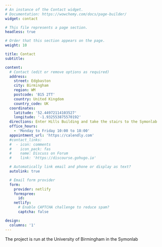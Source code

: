 ```yaml
---
# An instance of the Contact widget.
# Documentation: https://wowchemy.com/docs/page-builder/
widget: contact

# This file represents a page section.
headless: true

# Order that this section appears on the page.
weight: 10

title: Contact
subtitle:

content:
  # Contact (edit or remove options as required)
  address:
    street: Edgbaston
    city: Birmingham
    region: WM
    postcode: 'B15 2TT'
    country: United Kingdom
    country_code: UK
  coordinates:
    latitude: '52.44972114103527'
    longitude: '-1.932553875570192'
  directions: Enter Hills Building and take the stairs to the Symonlab  on Floor 2
  office_hours:
    - 'Monday to Friday 10:00 to 18:00'
  appointment_url: 'https://calendly.com'
  #contact_links:
  #  - icon: comments
  #    icon_pack: fas
  #    name: Discuss on Forum
  #    link: 'https://discourse.gohugo.io'

  # Automatically link email and phone or display as text?
  autolink: true

  # Email form provider
  form:
    provider: netlify
    formspree:
      id:
    netlify:
      # Enable CAPTCHA challenge to reduce spam?
      captcha: false

design:
  columns: '1'
---
```


The project is run at the University of Birmingham in the Symonlab
